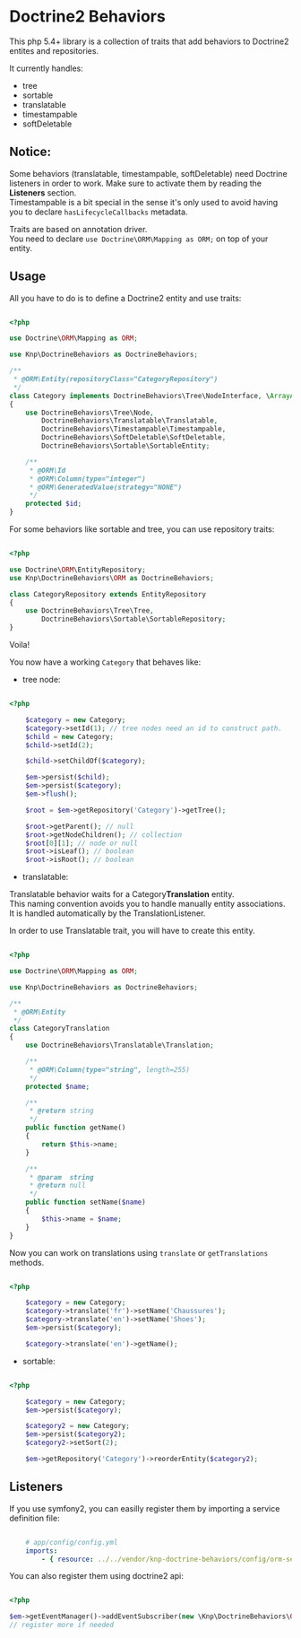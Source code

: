 # Doctrine2 Behaviors

This php 5.4+ library is a collection of traits 
that add behaviors to Doctrine2 entites and repositories.

It currently handles:

 * tree
 * sortable
 * translatable
 * timestampable
 * softDeletable

## Notice:

Some behaviors (translatable, timestampable, softDeletable) need Doctrine listeners in order to work.
Make sure to activate them by reading the **Listeners** section.  
Timestampable is a bit special in the sense it's only used to avoid having you to declare `hasLifecycleCallbacks` metadata.

Traits are based on annotation driver.  
You need to declare `use Doctrine\ORM\Mapping as ORM;` on top of your entity.


## Usage

All you have to do is to define a Doctrine2 entity and use traits:

``` php

<?php

use Doctrine\ORM\Mapping as ORM;

use Knp\DoctrineBehaviors as DoctrineBehaviors;

/**
 * @ORM\Entity(repositoryClass="CategoryRepository")
 */
class Category implements DoctrineBehaviors\Tree\NodeInterface, \ArrayAccess
{
    use DoctrineBehaviors\Tree\Node,
        DoctrineBehaviors\Translatable\Translatable,
        DoctrineBehaviors\Timestampable\Timestampable,
        DoctrineBehaviors\SoftDeletable\SoftDeletable,
        DoctrineBehaviors\Sortable\SortableEntity;

    /**
     * @ORM\Id
     * @ORM\Column(type="integer")
     * @ORM\GeneratedValue(strategy="NONE")
     */
    protected $id;
}

```


For some behaviors like sortable and tree, you can use repository traits:

``` php

<?php

use Doctrine\ORM\EntityRepository;
use Knp\DoctrineBehaviors\ORM as DoctrineBehaviors;

class CategoryRepository extends EntityRepository
{
    use DoctrineBehaviors\Tree\Tree,
        DoctrineBehaviors\Sortable\SortableRepository;
}

```

Voila!

You now have a working `Category` that behaves like:

 * tree node:

``` php

<?php

    $category = new Category;
    $category->setId(1); // tree nodes need an id to construct path.
    $child = new Category;
    $child->setId(2);

    $child->setChildOf($category);

    $em->persist($child);
    $em->persist($category);
    $em->flush();

    $root = $em->getRepository('Category')->getTree();

    $root->getParent(); // null
    $root->getNodeChildren(); // collection
    $root[0][1]; // node or null
    $root->isLeaf(); // boolean
    $root->isRoot(); // boolean

```

 * translatable:

Translatable behavior waits for a Category**Translation** entity.  
This naming convention avoids you to handle manually entity associations. It is handled automatically by the TranslationListener.

In order to use Translatable trait, you will have to create this entity.


``` php

<?php

use Doctrine\ORM\Mapping as ORM;

use Knp\DoctrineBehaviors as DoctrineBehaviors;

/**
 * @ORM\Entity
 */
class CategoryTranslation
{
    use DoctrineBehaviors\Translatable\Translation;

    /**
     * @ORM\Column(type="string", length=255)
     */
    protected $name;

    /**
     * @return string
     */
    public function getName()
    {
        return $this->name;
    }

    /**
     * @param  string
     * @return null
     */
    public function setName($name)
    {
        $this->name = $name;
    }
}

```

Now you can work on translations using `translate` or `getTranslations` methods.

``` php

<?php

    $category = new Category;
    $category->translate('fr')->setName('Chaussures');
    $category->translate('en')->setName('Shoes');
    $em->persist($category);

    $category->translate('en')->getName();

```

 * sortable:

``` php

<?php

    $category = new Category;
    $em->persist($category);

    $category2 = new Category;
    $em->persist($category2);
    $category2->setSort(2);

    $em->getRepository('Category')->reorderEntity($category2);

```


## Listeners

If you use symfony2, you can easilly register them by importing a service definition file:

``` yaml

    # app/config/config.yml
    imports:
        - { resource: ../../vendor/knp-doctrine-behaviors/config/orm-services.yml }

```

You can also register them using doctrine2 api:


``` php

<?php

$em->getEventManager()->addEventSubscriber(new \Knp\DoctrineBehaviors\ORM\Translatable\TranslationListener);
// register more if needed

```

